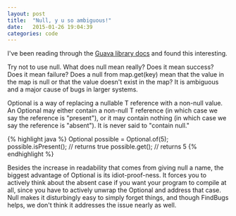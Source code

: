 ```yaml
---
layout: post
title:  "Null, y u so ambiguous!"
date:   2015-01-26 19:04:39
categories: code
---
```


I've been reading through the [Guava library docs][guava] and found this interesting.

Try not to use null.  What does null mean really?  Does it mean success?  Does it mean failure?  Does a null from map.get(key) mean that the value in the map is null or that the value doesn't exist in the map?  It is ambiguous and a major cause of bugs in larger systems.

Optional<T> is a way of replacing a nullable T reference with a non-null value. An Optional may either contain a non-null T reference (in which case we say the reference is "present"), or it may contain nothing (in which case we say the reference is "absent"). It is never said to "contain null."

{% highlight java %}
Optional<Integer> possible = Optional.of(5);
possible.isPresent(); // returns true
possible.get(); // returns 5
{% endhighlight %}

Besides the increase in readability that comes from giving null a name, the biggest advantage of Optional is its idiot-proof-ness. It forces you to actively think about the absent case if you want your program to compile at all, since you have to actively unwrap the Optional and address that case. Null makes it disturbingly easy to simply forget things, and though FindBugs helps, we don't think it addresses the issue nearly as well.

[guava]: https://code.google.com/p/guava-libraries/wiki/UsingAndAvoidingNullExplained